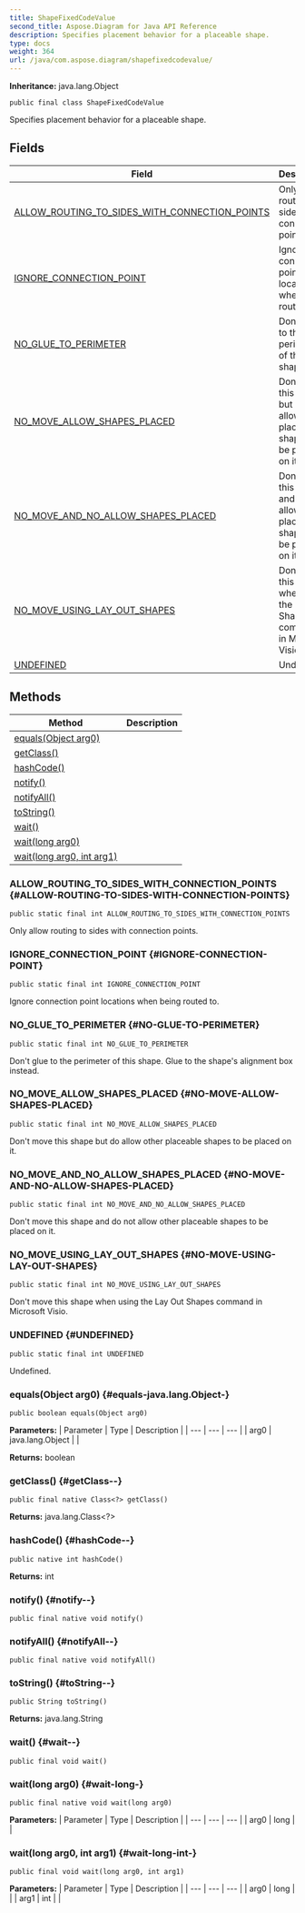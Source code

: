 ```yaml
---
title: ShapeFixedCodeValue
second_title: Aspose.Diagram for Java API Reference
description: Specifies placement behavior for a placeable shape.
type: docs
weight: 364
url: /java/com.aspose.diagram/shapefixedcodevalue/
---
```


**Inheritance:**
java.lang.Object
```
public final class ShapeFixedCodeValue
```

Specifies placement behavior for a placeable shape.
## Fields

| Field | Description |
| --- | --- |
| [ALLOW_ROUTING_TO_SIDES_WITH_CONNECTION_POINTS](#ALLOW-ROUTING-TO-SIDES-WITH-CONNECTION-POINTS) | Only allow routing to sides with connection points. |
| [IGNORE_CONNECTION_POINT](#IGNORE-CONNECTION-POINT) | Ignore connection point locations when being routed to. |
| [NO_GLUE_TO_PERIMETER](#NO-GLUE-TO-PERIMETER) | Don't glue to the perimeter of this shape. |
| [NO_MOVE_ALLOW_SHAPES_PLACED](#NO-MOVE-ALLOW-SHAPES-PLACED) | Don't move this shape but do allow other placeable shapes to be placed on it. |
| [NO_MOVE_AND_NO_ALLOW_SHAPES_PLACED](#NO-MOVE-AND-NO-ALLOW-SHAPES-PLACED) | Don't move this shape and do not allow other placeable shapes to be placed on it. |
| [NO_MOVE_USING_LAY_OUT_SHAPES](#NO-MOVE-USING-LAY-OUT-SHAPES) | Don't move this shape when using the Lay Out Shapes command in Microsoft Visio. |
| [UNDEFINED](#UNDEFINED) | Undefined. |
## Methods

| Method | Description |
| --- | --- |
| [equals(Object arg0)](#equals-java.lang.Object-) |  |
| [getClass()](#getClass--) |  |
| [hashCode()](#hashCode--) |  |
| [notify()](#notify--) |  |
| [notifyAll()](#notifyAll--) |  |
| [toString()](#toString--) |  |
| [wait()](#wait--) |  |
| [wait(long arg0)](#wait-long-) |  |
| [wait(long arg0, int arg1)](#wait-long-int-) |  |
### ALLOW_ROUTING_TO_SIDES_WITH_CONNECTION_POINTS {#ALLOW-ROUTING-TO-SIDES-WITH-CONNECTION-POINTS}
```
public static final int ALLOW_ROUTING_TO_SIDES_WITH_CONNECTION_POINTS
```


Only allow routing to sides with connection points.

### IGNORE_CONNECTION_POINT {#IGNORE-CONNECTION-POINT}
```
public static final int IGNORE_CONNECTION_POINT
```


Ignore connection point locations when being routed to.

### NO_GLUE_TO_PERIMETER {#NO-GLUE-TO-PERIMETER}
```
public static final int NO_GLUE_TO_PERIMETER
```


Don't glue to the perimeter of this shape. Glue to the shape's alignment box instead.

### NO_MOVE_ALLOW_SHAPES_PLACED {#NO-MOVE-ALLOW-SHAPES-PLACED}
```
public static final int NO_MOVE_ALLOW_SHAPES_PLACED
```


Don't move this shape but do allow other placeable shapes to be placed on it.

### NO_MOVE_AND_NO_ALLOW_SHAPES_PLACED {#NO-MOVE-AND-NO-ALLOW-SHAPES-PLACED}
```
public static final int NO_MOVE_AND_NO_ALLOW_SHAPES_PLACED
```


Don't move this shape and do not allow other placeable shapes to be placed on it.

### NO_MOVE_USING_LAY_OUT_SHAPES {#NO-MOVE-USING-LAY-OUT-SHAPES}
```
public static final int NO_MOVE_USING_LAY_OUT_SHAPES
```


Don't move this shape when using the Lay Out Shapes command in Microsoft Visio.

### UNDEFINED {#UNDEFINED}
```
public static final int UNDEFINED
```


Undefined.

### equals(Object arg0) {#equals-java.lang.Object-}
```
public boolean equals(Object arg0)
```




**Parameters:**
| Parameter | Type | Description |
| --- | --- | --- |
| arg0 | java.lang.Object |  |

**Returns:**
boolean
### getClass() {#getClass--}
```
public final native Class<?> getClass()
```




**Returns:**
java.lang.Class<?>
### hashCode() {#hashCode--}
```
public native int hashCode()
```




**Returns:**
int
### notify() {#notify--}
```
public final native void notify()
```




### notifyAll() {#notifyAll--}
```
public final native void notifyAll()
```




### toString() {#toString--}
```
public String toString()
```




**Returns:**
java.lang.String
### wait() {#wait--}
```
public final void wait()
```




### wait(long arg0) {#wait-long-}
```
public final native void wait(long arg0)
```




**Parameters:**
| Parameter | Type | Description |
| --- | --- | --- |
| arg0 | long |  |

### wait(long arg0, int arg1) {#wait-long-int-}
```
public final void wait(long arg0, int arg1)
```




**Parameters:**
| Parameter | Type | Description |
| --- | --- | --- |
| arg0 | long |  |
| arg1 | int |  |

